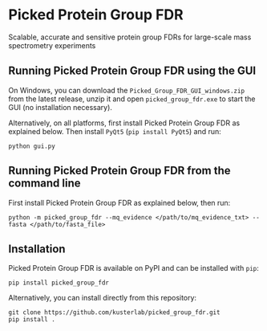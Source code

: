 # Picked Protein Group FDR

Scalable, accurate and sensitive protein group FDRs for large-scale mass spectrometry experiments

## Running Picked Protein Group FDR using the GUI

On Windows, you can download the `Picked_Group_FDR_GUI_windows.zip` from the latest release, unzip it and open `picked_group_fdr.exe` to start the GUI (no installation necessary).

Alternatively, on all platforms, first install Picked Protein Group FDR as explained below. Then install `PyQt5` (`pip install PyQt5`) and run:

```shell
python gui.py
```

## Running Picked Protein Group FDR from the command line

First install Picked Protein Group FDR as explained below, then run:

```shell
python -m picked_group_fdr --mq_evidence </path/to/mq_evidence_txt> --fasta </path/to/fasta_file>
```

## Installation

Picked Protein Group FDR is available on PyPI and can be installed with `pip`:

```shell
pip install picked_group_fdr
```

Alternatively, you can install directly from this repository:

```shell
git clone https://github.com/kusterlab/picked_group_fdr.git
pip install .
```
